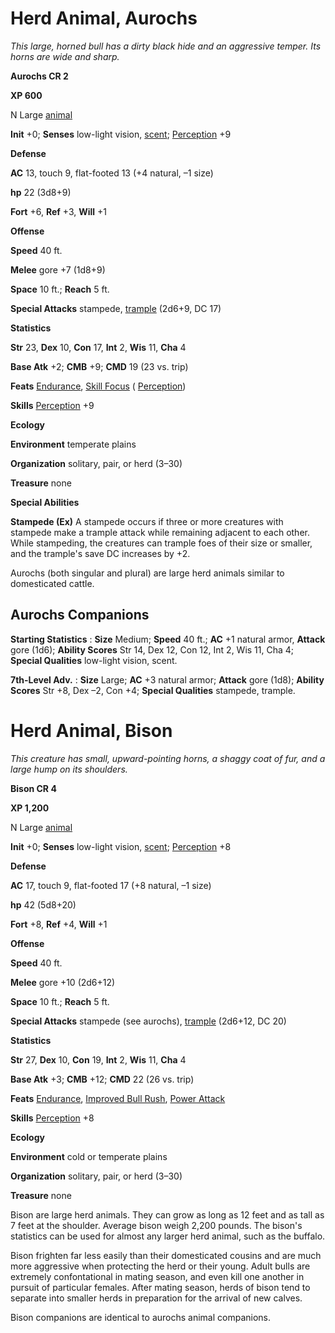 # Herd Animal, Aurochs

_This large, horned bull has a dirty black hide and an aggressive temper. Its horns are wide and sharp._

**Aurochs CR 2**

**XP 600**

N Large [animal](creatureTypes#_animal)

**Init** +0; **Senses** low-light vision, [scent](universalMonsterRules#_scent); [Perception](../skills/perception#_perception) +9

**Defense**

**AC** 13, touch 9, flat-footed 13 (+4 natural, –1 size)

**hp** 22 (3d8+9)

**Fort** +6, **Ref** +3, **Will** +1

**Offense**

**Speed** 40 ft.

**Melee** gore +7 (1d8+9)

**Space** 10 ft.; **Reach** 5 ft.

**Special Attacks** stampede, [trample](universalMonsterRules#_trample) (2d6+9, DC 17)

**Statistics**

**Str** 23, **Dex** 10, **Con** 17, **Int** 2, **Wis** 11, **Cha** 4

**Base Atk** +2; **CMB** +9; **CMD** 19 (23 vs. trip)

**Feats** [Endurance](../feats#_endurance), [Skill Focus](../feats#_skill-focus) ( [Perception](../skills/perception#_perception))

**Skills** [Perception](../skills/perception#_perception) +9

**Ecology**

**Environment** temperate plains

**Organization** solitary, pair, or herd (3–30)

**Treasure** none

**Special Abilities**

**Stampede (Ex)** A stampede occurs if three or more creatures with stampede make a trample attack while remaining adjacent to each other. While stampeding, the creatures can trample foes of their size or smaller, and the trample's save DC increases by +2.

Aurochs (both singular and plural) are large herd animals similar to domesticated cattle.

## Aurochs Companions

**Starting Statistics** : **Size** Medium; **Speed** 40 ft.; **AC** +1 natural armor, **Attack** gore (1d6); **Ability Scores** Str 14, Dex 12, Con 12, Int 2, Wis 11, Cha 4; **Special Qualities** low-light vision, scent.

**7th-Level Adv.** : **Size** Large; **AC** +3 natural armor; **Attack** gore (1d8); **Ability Scores** Str +8, Dex –2, Con +4; **Special Qualities** stampede, trample.

# Herd Animal, Bison

_This creature has small, upward-pointing horns, a shaggy coat of fur, and a large hump on its shoulders._

**Bison CR 4**

**XP 1,200**

N Large [animal](creatureTypes#_animal)

**Init** +0; **Senses** low-light vision, [scent](universalMonsterRules#_scent); [Perception](../skills/perception#_perception) +8

**Defense**

**AC** 17, touch 9, flat-footed 17 (+8 natural, –1 size)

**hp** 42 (5d8+20)

**Fort** +8, **Ref** +4, **Will** +1

**Offense**

**Speed** 40 ft.

**Melee** gore +10 (2d6+12)

**Space** 10 ft.; **Reach** 5 ft.

**Special Attacks** stampede (see aurochs), [trample](universalMonsterRules#_trample) (2d6+12, DC 20)

**Statistics**

**Str** 27, **Dex** 10, **Con** 19, **Int** 2, **Wis** 11, **Cha** 4

**Base Atk** +3; **CMB** +12; **CMD** 22 (26 vs. trip)

**Feats** [Endurance](../feats#_endurance), [Improved Bull Rush](../feats#_improved-bull-rush), [Power Attack](../feats#_power-attack)

**Skills** [Perception](../skills/perception#_perception) +8

**Ecology**

**Environment** cold or temperate plains

**Organization** solitary, pair, or herd (3–30)

**Treasure** none

Bison are large herd animals. They can grow as long as 12 feet and as tall as 7 feet at the shoulder. Average bison weigh 2,200 pounds. The bison's statistics can be used for almost any larger herd animal, such as the buffalo.

Bison frighten far less easily than their domesticated cousins and are much more aggressive when protecting the herd or their young. Adult bulls are extremely confontational in mating season, and even kill one another in pursuit of particular females. After mating season, herds of bison tend to separate into smaller herds in preparation for the arrival of new calves.

Bison companions are identical to aurochs animal companions.

